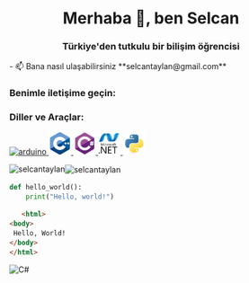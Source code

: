 <h1 align="center">Merhaba 👋, ben Selcan</h1>
<h3 align="center">Türkiye'den tutkulu bir bilişim öğrencisi</h3>
- 📫 Bana nasıl ulaşabilirsiniz **selcantaylan@gmail.com**
<h3 align="left">Benimle iletişime geçin:</h3>
<p align="left">
</p>
<h3 align="left">Diller ve Araçlar:</h3>
<p align="left"> <a href="https://www.arduino.cc/" target="_blank" rel="noreferrer"> <img src="https://cdn.worldvectorlogo.com/logos/arduino-1.svg" alt="arduino" width="40" height="40"/> </a> <a href="https://www.w3schools.com/cpp/" target="_blank" rel="noreferrer"> <img src="https://raw.githubusercontent.com/devicons/devicon/master/icons/cplusplus/cplusplus-original.svg" alt="cplusplus" width="40" height="40"/> </a> <a href="https://www.w3schools.com/cs/" target="_blank" rel="noreferrer"> <img src="https://raw.githubusercontent.com/devicons/devicon/master/icons/csharp/csharp-original.svg" alt="csharp" width="40" height="40"/> </a> <a href="https://dotnet.microsoft.com/" target="_blank" rel="noreferrer"> <img src="https://raw.githubusercontent.com/devicons/devicon/master/icons/dot-net/dot-net-original-wordmark.svg" alt="dotnet" width="40" height="40"/> </a> <a href="https://www.python.org" target="_blank" rel="noreferrer"> <img src="https://raw.githubusercontent.com/devicons/devicon/master/icons/python/python-original.svg" alt="python" height="40" yükseklik="40"/> </a> </p>
<p><img align="left" src="https://github-readme-stats.vercel.app/api/top-langs?username=selcantaylan&show_icons=true&locale=tr&layout=compact" alt="selcantaylan" /></p>
<p> <img align="center" src="https://github-readme-stats.vercel.app/api?username=selcantaylan&show_icons=true&locale=tr" alt="selcantaylan" /></p>

```python
def hello_world():
    print("Hello, world!")
```
  
```html
   <html>
<body>
 Hello, World!
</body>
</html>
```
<!--Image-->
![C#](https://github.com/user-attachments/assets/f8439eb5-f1b8-49c3-b52a-07fb8735a7b0)

